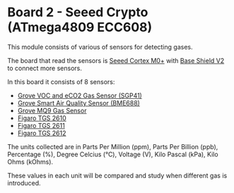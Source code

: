 #  Board 2 - Seeed Crypto (ATmega4809 ECC608)
This module consists of various of sensors for detecting gases. 

The board that read the sensors is [Seeed Cortex M0+](https://wiki.seeedstudio.com/Seeeduino-Cortex-M0/) with [Base Shield V2](https://wiki.seeedstudio.com/Base_Shield_V2/) to connect more sensors. 

In this board it consists of 8 sensors:
- [Grove VOC and eCO2 Gas Sensor (SGP41)](https://wiki.seeedstudio.com/grove-smart-air-quality-sensor-sgp41/)
- [Grove Smart Air Quality Sensor (BME688)](https://www.seeedstudio.com/Grove-Gas-Sensor-BME688-p-5478.html)
- [Grove MQ9 Gas Sensor](https://wiki.seeedstudio.com/Grove-Gas_Sensor-MQ9/)
- [Figaro TGS 2610](https://www.figarosensor.com/product/entry/tgs2610-d00.html)
- [Figaro TGS 2611](https://www.figarosensor.com/product/entry/tgs2611-e00.html)
- [Figaro TGS 2612](https://www.figarosensor.com/product/entry/tgs2612-D00.html)

The units collected are in Parts Per Million (ppm), Parts Per Billion (ppb), Percentage (%), Degree Celcius (°C), Voltage (V), Kilo Pascal (kPa), Kilo Ohms (kOhms).

These values in each unit will be compared and study when different gas is introduced.